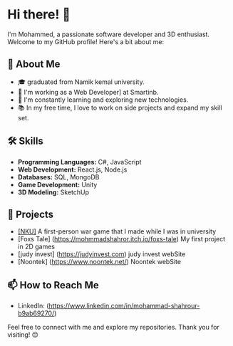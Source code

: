 # Hi there! 👋

I'm Mohammed, a passionate software developer and 3D enthusiast. Welcome to my GitHub profile! Here's a bit about me:

## 🚀 About Me
- 🎓 graduated from Namik kemal university.
- 💼 I'm working as a Web Developer] at Smartinb.
- 🌱 I'm constantly learning and exploring new technologies.
- 📚 In my free time, I love to work on side projects and expand my skill set.

## 🛠️ Skills
- **Programming Languages:** C#, JavaScript
- **Web Development:** React.js, Node.js
- **Databases:** SQL, MongoDB
- **Game Development:** Unity
- **3D Modeling:** SketchUp

## 📂 Projects
- [[NKU]](https://mohmmadshahror.itch.io/nku) A first-person war game that I made while I was in university
- [Foxs Tale] (https://mohmmadshahror.itch.io/foxs-tale) My first project in 2D games
- [judy invest] (https://judyinvest.com) judy invest webSite
- [Noontek] (https://www.noontek.net/) Noontek webSite


## 📫 How to Reach Me
- LinkedIn: (https://www.linkedin.com/in/mohammad-shahrour-b9ab69270/)


Feel free to connect with me and explore my repositories. Thank you for visiting! 😊
